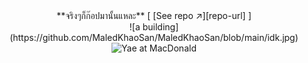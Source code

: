 


<div align="center">
**จริงๆก็ก๊อปมานั้นแหละ**  
[ [See repo ↗︎][repo-url] ]
</div>

<div align="center">
![a building](https://github.com/MaledKhaoSan/MaledKhaoSan/blob/main/idk.jpg)
<img width=400 src="https://user-images.githubusercontent.com/idk.jpg" alt="Yae at MacDonald" />
</div>
